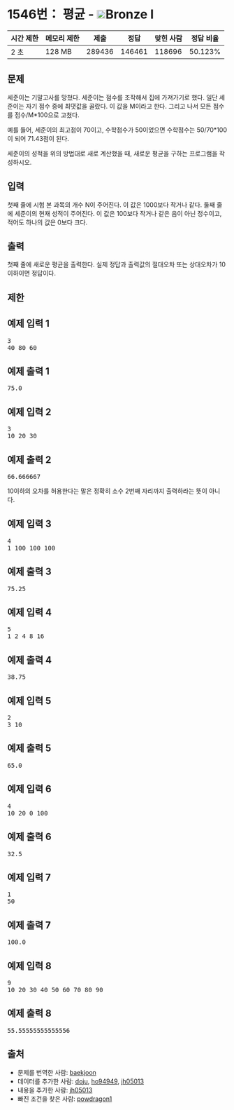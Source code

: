 # 1546번： 평균 - <img src="https://static.solved.ac/tier_small/5.svg" style="height:20px" />Bronze I


| 시간 제한 | 메모리 제한 | 제출 | 정답 | 맞힌 사람 | 정답 비율 |
| --- | --- | --- | --- | --- | --- |
| 2 초 | 128 MB | 289436 | 146461 | 118696 | 50.123% |


## 문제


세준이는 기말고사를 망쳤다. 세준이는 점수를 조작해서 집에 가져가기로 했다. 일단 세준이는 자기 점수 중에 최댓값을 골랐다. 이 값을 M이라고 한다. 그리고 나서 모든 점수를 점수/M*100으로 고쳤다.

예를 들어, 세준이의 최고점이 70이고, 수학점수가 50이었으면 수학점수는 50/70*100이 되어 71.43점이 된다.

세준이의 성적을 위의 방법대로 새로 계산했을 때, 새로운 평균을 구하는 프로그램을 작성하시오.




## 입력


첫째 줄에 시험 본 과목의 개수 N이 주어진다. 이 값은 1000보다 작거나 같다. 둘째 줄에 세준이의 현재 성적이 주어진다. 이 값은 100보다 작거나 같은 음이 아닌 정수이고, 적어도 하나의 값은 0보다 크다.




## 출력


첫째 줄에 새로운 평균을 출력한다. 실제 정답과 출력값의 절대오차 또는 상대오차가 10이하이면 정답이다.



## 제한




## 예제 입력 1


<pre>3
40 80 60
</pre>


## 예제 출력 1


<pre>75.0
</pre>




## 예제 입력 2


<pre>3
10 20 30
</pre>


## 예제 출력 2


<pre>66.666667
</pre>


10이하의 오차를 허용한다는 말은 정확히 소수 2번째 자리까지 출력하라는 뜻이 아니다.





## 예제 입력 3


<pre>4
1 100 100 100
</pre>


## 예제 출력 3


<pre>75.25
</pre>




## 예제 입력 4


<pre>5
1 2 4 8 16
</pre>


## 예제 출력 4


<pre>38.75
</pre>




## 예제 입력 5


<pre>2
3 10
</pre>


## 예제 출력 5


<pre>65.0
</pre>




## 예제 입력 6


<pre>4
10 20 0 100
</pre>


## 예제 출력 6


<pre>32.5
</pre>




## 예제 입력 7


<pre>1
50
</pre>


## 예제 출력 7


<pre>100.0
</pre>




## 예제 입력 8


<pre>9
10 20 30 40 50 60 70 80 90
</pre>


## 예제 출력 8


<pre>55.55555555555556
</pre>






## 출처


- 문제를 번역한 사람: [baekjoon](/user/baekjoon)
- 데이터를 추가한 사람: [doju](/user/doju), [ho94949](/user/ho94949), [jh05013](/user/jh05013)
- 내용을 추가한 사람: [jh05013](/user/jh05013)
- 빠진 조건을 찾은 사람: [powdragon1](/user/powdragon1)




